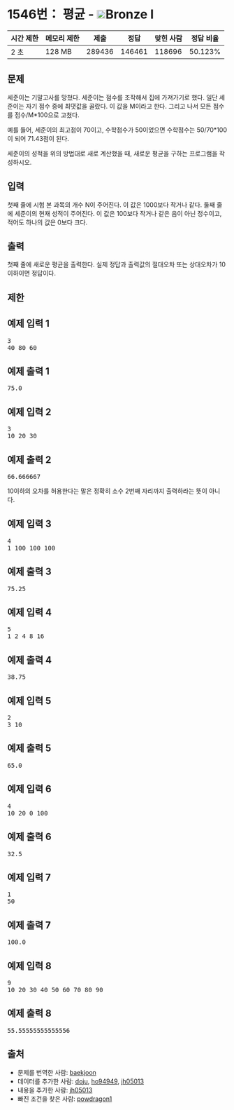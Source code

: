 # 1546번： 평균 - <img src="https://static.solved.ac/tier_small/5.svg" style="height:20px" />Bronze I


| 시간 제한 | 메모리 제한 | 제출 | 정답 | 맞힌 사람 | 정답 비율 |
| --- | --- | --- | --- | --- | --- |
| 2 초 | 128 MB | 289436 | 146461 | 118696 | 50.123% |


## 문제


세준이는 기말고사를 망쳤다. 세준이는 점수를 조작해서 집에 가져가기로 했다. 일단 세준이는 자기 점수 중에 최댓값을 골랐다. 이 값을 M이라고 한다. 그리고 나서 모든 점수를 점수/M*100으로 고쳤다.

예를 들어, 세준이의 최고점이 70이고, 수학점수가 50이었으면 수학점수는 50/70*100이 되어 71.43점이 된다.

세준이의 성적을 위의 방법대로 새로 계산했을 때, 새로운 평균을 구하는 프로그램을 작성하시오.




## 입력


첫째 줄에 시험 본 과목의 개수 N이 주어진다. 이 값은 1000보다 작거나 같다. 둘째 줄에 세준이의 현재 성적이 주어진다. 이 값은 100보다 작거나 같은 음이 아닌 정수이고, 적어도 하나의 값은 0보다 크다.




## 출력


첫째 줄에 새로운 평균을 출력한다. 실제 정답과 출력값의 절대오차 또는 상대오차가 10이하이면 정답이다.



## 제한




## 예제 입력 1


<pre>3
40 80 60
</pre>


## 예제 출력 1


<pre>75.0
</pre>




## 예제 입력 2


<pre>3
10 20 30
</pre>


## 예제 출력 2


<pre>66.666667
</pre>


10이하의 오차를 허용한다는 말은 정확히 소수 2번째 자리까지 출력하라는 뜻이 아니다.





## 예제 입력 3


<pre>4
1 100 100 100
</pre>


## 예제 출력 3


<pre>75.25
</pre>




## 예제 입력 4


<pre>5
1 2 4 8 16
</pre>


## 예제 출력 4


<pre>38.75
</pre>




## 예제 입력 5


<pre>2
3 10
</pre>


## 예제 출력 5


<pre>65.0
</pre>




## 예제 입력 6


<pre>4
10 20 0 100
</pre>


## 예제 출력 6


<pre>32.5
</pre>




## 예제 입력 7


<pre>1
50
</pre>


## 예제 출력 7


<pre>100.0
</pre>




## 예제 입력 8


<pre>9
10 20 30 40 50 60 70 80 90
</pre>


## 예제 출력 8


<pre>55.55555555555556
</pre>






## 출처


- 문제를 번역한 사람: [baekjoon](/user/baekjoon)
- 데이터를 추가한 사람: [doju](/user/doju), [ho94949](/user/ho94949), [jh05013](/user/jh05013)
- 내용을 추가한 사람: [jh05013](/user/jh05013)
- 빠진 조건을 찾은 사람: [powdragon1](/user/powdragon1)




